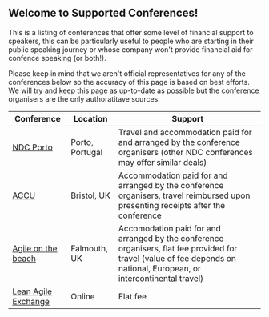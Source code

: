 ## Welcome to Supported Conferences!

This is a listing of conferences that offer some level of financial support to speakers, this can be particularly useful to people who are starting in their public speaking journey or whose company won't provide financial aid for confence speaking (or both!).

Please keep in mind that we aren't official representatives for any of the conferences below so the accuracy of this page is based on best efforts. We will try and keep this page as up-to-date as possible but the conference organisers are the only authoratitave sources.

|Conference|Location|Support|
|----------|--------|-------|
|[NDC Porto](https://ndcporto.com)|Porto, Portugal|Travel and accommodation paid for and arranged by the conference organisers (other NDC conferences may offer similar deals)|
|[ACCU](https://accu.org/conf-main/main/)|Bristol, UK|Accommodation paid for and arranged by the conference organisers, travel reimbursed upon presenting receipts after the conference|
|[Agile on the beach](https://agileonthebeach.com)|Falmouth, UK|Accomodation paid for and arranged by the conference organisers, flat fee provided for travel (value of fee depends on national, European, or intercontinental travel)|
|[Lean Agile Exchange](https://www.leanagileexchange.net)|Online|Flat fee|
